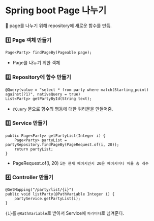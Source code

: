 # Spring boot Page 나누기

📖 page를 나누기 위해 repository에 새로운 함수를 만듬.

### 1️⃣ Page 객체 만들기
```
Page<Party> findPageBy(Pageable page);
```
- Page를 나누기 위한 객체

### 2️⃣ Repository에 함수 만들기
```
@Query(value = "select * from party where match(Starting_point) against(?1)", nativeQuery = true)
List<Party> getPartyById(String text);
```
- `@Query` 문으로 함수의 행동에 대한 쿼리문을 만들어줌.

### 3️⃣ Service 만들기
```
public Page<Party> getPartyList(Integer i) {
    Page<Party> partyList = partyRepository.findPageBy(PageRequest.of(i, 20));
    return partyList;
}
```
- PageRequest.of(i, 20) `i는 현재 페이지인지 20은 페이지마다 띄울 총 개수`
### 4️⃣ Controller 만들기

```
@GetMapping("/party/list/{i}")
public void listParty(@PathVariable Integer i) {
    partyService.getPartyList(i);
}
```
`{i}`를 `@RathVariable`로 받아서 Service에 `파라미터`로 넘겨준다.
